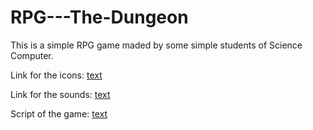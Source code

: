 # RPG---The-Dungeon
This is a simple RPG game maded by some simple students of Science Computer.

Link for the icons:
[text](https://www.flaticon.com/packs/search?word=rpg)

Link for the sounds:
[text](https://pixabay.com/sound-effects/search/rpg/)

Script of the game:
[text](https://docs.google.com/document/d/1DspRyckJYf8IhVMPHDezLPx0cGBhOgRb2cCHuT2lCPg/edit?tab=t.0#heading=h.m9zq84lzf9f2)